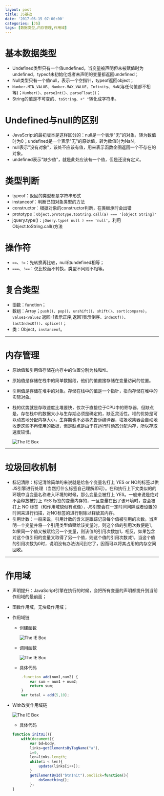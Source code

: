 ```yaml
---
layout: post
title: JS基础
date: '2017-05-15 07:00:00'
categories: [JS]
tags: [数据类型,内存管理,作用域]
---
```


# 基本数据类型
  * Undefined类型只有一个值undefined，当变量被声明但未被赋值时为undefined，typeof未初始化或者未声明的变量都返回undefined；
  * Null类型只有一个值null，表示一个空指针，typeof返回object；
  * `Number.MIN_VALUE`、`Number.MAX_VALUE`、`Infinity`、`NaN`(与任何值都不相等)；`Number()`、`parseInt()`、`parseFloat()`；
  * String的值是不可变的、`toString`、`+" "`转化成字符串。

# Undefined与null的区别
  * JavaScript的最初版本是这样区分的：null是一个表示"无"的对象，转为数值时为0；undefined是一个表示"无"的原始值，转为数值时为NaN。
  * null表示"没有对象"，该处不应该有值，用来表示函数企图返回一个不存在的对象。
  * undefined表示"缺少值"，就是此处应该有一个值，但是还没有定义。

# 类型判断
  * typeof：返回的类型都是字符串形式
  * instanceof：判断已知对象类型的方法
  * constructor：根据对象的constructor判断，在类继承时会出错
  * prototype：`Object.prototype.toString.call(a) === '[object String]'`
  * jquery.type()：`jQuery.type( null ) === 'null'`。利用Object.toString.call()方法

# 操作符
   * `==`、`!=`：先转换再比较，null和undefined相等；
   * `===`、`!==`：仅比较而不转换，类型不同则不相等。

# 复合类型
  * 函数：function；
  * 数组：Array；`push()`、`pop()`、`unshift()`、`shift()`、`sort(compare)`，`value1<value2` 返回-1表示正序,返回1表示倒序、`indexOf()`、`lastIndexOf()`、`splice()`；
  * 类：Object，`instanceof`。

---
# 内存管理
  * 原始值和引用值存储在内存中的位置分别为栈和堆。
  * 原始值是存储在栈中的简单数据段，他们的值直接存储在变量访问的位置。
  * 引用值是存储在堆中的对象。存储在栈中的值是一个指针，指向存储在堆中的实际对象。
  * 栈的优势就是存取速度比堆要快，仅次于直接位于CPU中的寄存器，但缺点是，存在栈中的数据大小与生存期必须是确定的，缺乏灵活性。堆的优势是可以动态地分配内存大小，生存期也不必事先告诉编译器，垃圾收集器会自动地收走这些不再使用的数据，但是缺点是由于在运行时动态分配内存，所以存取速度较慢。
  
    ![The IE Box](/assets/images/2017/j1.jpg)

---
# 垃圾回收机制
  * 标记清除：标记清除简单的来说就是给各个变量名打上 YES or NO的标签以供JS引擎进行处理（当然打什么标签自己理解即可）。在和执行上下文类似的的环境中当变量名称进入环境的时候，那么变量会被打上 YES。一般来说是绝对不会释放被打上 YES 标签的变量内存的，一旦变量在出了该环境时，变会被打上 NO 标签（和作用域貌似有点像），JS引擎会在一定时间间隔或者设置的时间来进行扫描，对NO标签的进行剔除以释放其内存。
  * 引用计数：一般来说，引用计数的含义是跟踪记录每个值被引用的次数。当声明一个变量并将一个引用类型值赋给该变量时，则这个值的引用次数便是1，如果同一个值又被赋给另一个变量，则该值的引用次数加1，相反，如果包含对这个值引用的变量又取得了另一个值，则这个值的引用次数减1。当这个值的引用次数为0时，说明没有办法访问到它了，因而可以将其占用的内存空间回收。

---
# 作用域
  * 声明提升：JavaScript引擎在执行的时候，会把所有变量的声明都提升到当前作用域的最前面；
  * 函数作用域，无块级作用域；
  * 作用域链
    * 创建函数

      ![The IE Box](/assets/images/2017/j2.jpg)

    * 调用函数

      ![The IE Box](/assets/images/2017/j3.jpg)

    * 具体代码
    
    ``` javascript 
        .function add(num1,num2) {
            var sum = num1 + num2;
            return sum;
        }
        var total = add(5,10);
    ``` 
  * With改变作用域链

    ![The IE Box](/assets/images/2017/j4.jpg)

    * 具体代码

    ``` javascript 
    function initUI(){
        with(document){
            var bd=body,
            links=getElementsByTagName("a"),
            i=0,
            len=links.length;
            while(i < len){
                update(links[i++]);
            }
            getElementById("btnInit").onclick=function(){
                doSomething();
            };
    }
    ``` 

